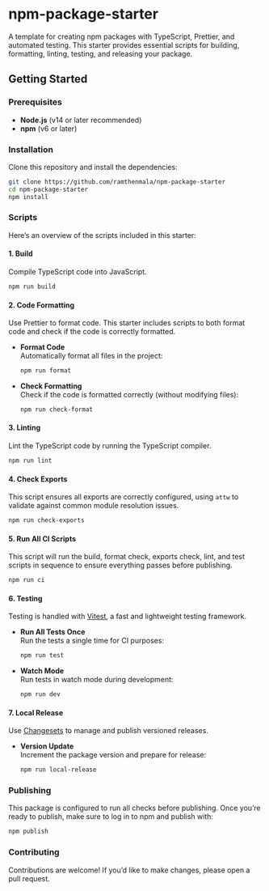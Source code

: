 # npm-package-starter

A template for creating npm packages with TypeScript, Prettier, and automated testing. This starter provides essential scripts for building, formatting, linting, testing, and releasing your package.

## Getting Started

### Prerequisites

- **Node.js** (v14 or later recommended)
- **npm** (v6 or later)

### Installation

Clone this repository and install the dependencies:

```bash
git clone https://github.com/ramthenmala/npm-package-starter
cd npm-package-starter
npm install
```

### Scripts

Here’s an overview of the scripts included in this starter:

#### 1. **Build**

Compile TypeScript code into JavaScript.

```bash
npm run build
```

#### 2. **Code Formatting**

Use Prettier to format code. This starter includes scripts to both format code and check if the code is correctly formatted.

- **Format Code**  
  Automatically format all files in the project:
  ```bash
  npm run format
  ```

- **Check Formatting**  
  Check if the code is formatted correctly (without modifying files):
  ```bash
  npm run check-format
  ```

#### 3. **Linting**

Lint the TypeScript code by running the TypeScript compiler.

```bash
npm run lint
```

#### 4. **Check Exports**

This script ensures all exports are correctly configured, using `attw` to validate against common module resolution issues.

```bash
npm run check-exports
```

#### 5. **Run All CI Scripts**

This script will run the build, format check, exports check, lint, and test scripts in sequence to ensure everything passes before publishing.

```bash
npm run ci
```

#### 6. **Testing**

Testing is handled with [Vitest](https://vitest.dev/), a fast and lightweight testing framework.

- **Run All Tests Once**  
  Run the tests a single time for CI purposes:
  ```bash
  npm run test
  ```

- **Watch Mode**  
  Run tests in watch mode during development:
  ```bash
  npm run dev
  ```

#### 7. **Local Release**

Use [Changesets](https://github.com/changesets/changesets) to manage and publish versioned releases.

- **Version Update**  
  Increment the package version and prepare for release:
  ```bash
  npm run local-release
  ```

### Publishing

This package is configured to run all checks before publishing. Once you’re ready to publish, make sure to log in to npm and publish with:

```bash
npm publish
```

### Contributing

Contributions are welcome! If you’d like to make changes, please open a pull request.
